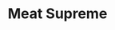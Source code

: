---
title: 'Meat Supreme'
description: 'Lorem ipsum dolor sit amet consectetur adipisicing elit. Obcaecati sint cumque voluptatem cupiditate odit corporis.'
price: 119
---